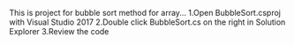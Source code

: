 This is project for bubble sort method for array...
1.Open BubbleSort.csproj with Visual Studio 2017
2.Double click BubbleSort.cs on the right in Solution Explorer
3.Review the code